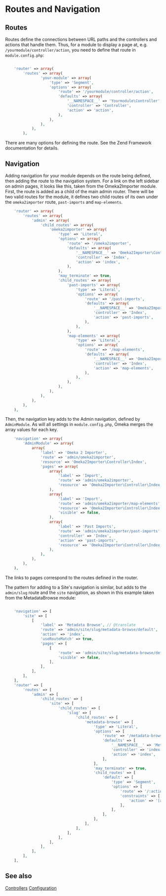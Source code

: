 # Routes and Navigation

## Routes

Routes define the connections between URL paths and the controllers and actions that handle them. Thus, for a module to display a page at, e.g. `/yourmodule/controller/action`, you need to define that route in `module.config.php`:

```php

    'router' => array(
        'routes' => array(
                'your-module' => array(
                    'type' => 'Segment',
                    'options' => array(
                        'route' => '/yourmodule/controller/action',
                        'defaults' => array(
                            '__NAMESPACE__' => 'Yourmodule\Controller',
                            'controller' => 'Controller',
                            'action' => 'action',
                        ),
                    ),
                ),
            ),
        ),
```

There are many options for defining the route. See the Zend Framework documentation for details.

## Navigation

Adding navigation for your module depends on the route being defined, then adding the route to the navigation system. For a link on the left sidebar on admin pages, it looks like this, taken from the Omeka2Importer module. First, the route is added as a child of the main admin router. There will be two valid routes for the module, it defines two child routes of its own under the `omeka2importer` route, `past-imports` and `map-elements`.

```php
    'router' => array(
        'routes' => array(
            'admin' => array(
                'child_routes' => array(
                    'omeka2importer' => array(
                        'type' => 'Literal',
                        'options' => array(
                            'route' => '/omeka2importer',
                            'defaults' => array(
                                '__NAMESPACE__' => 'Omeka2Importer\Controller',
                                'controller' => 'Index',
                                'action' => 'index',
                            ),
                        ),
                        'may_terminate' => true,
                        'child_routes' => array(
                            'past-imports' => array(
                                'type' => 'Literal',
                                'options' => array(
                                    'route' => '/past-imports',
                                    'defaults' => array(
                                        '__NAMESPACE__' => 'Omeka2Importer\Controller',
                                        'controller' => 'Index',
                                        'action' => 'past-imports',
                                    ),
                                ),
                            ),
                            'map-elements' => array(
                                'type' => 'Literal',
                                'options' => array(
                                    'route' => '/map-elements',
                                    'defaults' => array(
                                        '__NAMESPACE__' => 'Omeka2Importer\Controller',
                                        'controller' => 'Index',
                                        'action' => 'map-elements',
                                    ),
                                ),
                            ),
                        ),
                    ),
                ),
            ),
        ),
    ),
```

Then, the navigation key adds to the Admin navigation, defined by `AdminModule`. As will all settings in `module.config.php`, Omeka merges the array values for each key.

```php
    'navigation' => array(
        'AdminModule' => array(
            array(
                'label' => 'Omeka 2 Importer',
                'route' => 'admin/omeka2importer',
                'resource' => 'Omeka2Importer\Controller\Index',
                'pages' => array(
                    array(
                        'label' => 'Import',
                        'route' => 'admin/omeka2importer',
                        'resource' => 'Omeka2Importer\Controller\Index',
                    ),
                    array(
                        'label' => 'Import',
                        'route' => 'admin/omeka2importer/map-elements',
                        'resource' => 'Omeka2Importer\Controller\Index',
                        'visible' => false,
                    ),
                    array(
                        'label' => 'Past Imports',
                        'route' => 'admin/omeka2importer/past-imports',
                        'controller' => 'Index',
                        'action' => 'past-imports',
                        'resource' => 'Omeka2Importer\Controller\Index',
                    ),
                ),
            ),
        ),
    ),

```

The links to pages correspond to the routes defined in the router.


The pattern for adding to a Site's navigation is similar, but adds to the `admin/slug` route and the `site` navigation, as shown in this example taken from the MetadataBrowse module:

```php

    'navigation' => [
        'site' => [
            [
                'label' => 'Metadata Browse', // @translate
                'route' => 'admin/site/slug/metadata-browse/default',
                'action' => 'index',
                'useRouteMatch' => true,
                'pages' => [
                    [
                        'route' => 'admin/site/slug/metadata-browse/default',
                        'visible' => false,
                    ],
                ],
            ],
        ],
    ],
    'router' => [
        'routes' => [
            'admin' => [
                'child_routes' => [
                    'site' => [
                        'child_routes' => [
                            'slug' => [
                                'child_routes' => [
                                    'metadata-browse' => [
                                        'type' => 'Literal',
                                        'options' => [
                                            'route' => '/metadata-browse',
                                            'defaults' => [
                                                '__NAMESPACE__' => 'MetadataBrowse\Controller\Admin',
                                                'controller' => 'index',
                                                'action' => 'index',
                                            ],
                                        ],
                                        'may_terminate' => true,
                                        'child_routes' => [
                                            'default' => [
                                                'type' => 'Segment',
                                                'options' => [
                                                    'route' => '/:action',
                                                    'constraints' => [
                                                        'action' => '[a-zA-Z][a-zA-Z0-9_-]*',
                                                    ],
                                                ],
                                            ],
                                        ],
                                    ],
                                ],
                            ],
                        ],
                    ],
                ],
            ],
        ],
    ],

```



## See also

[Controllers](controllers.md)
[Configuration](config.md)
